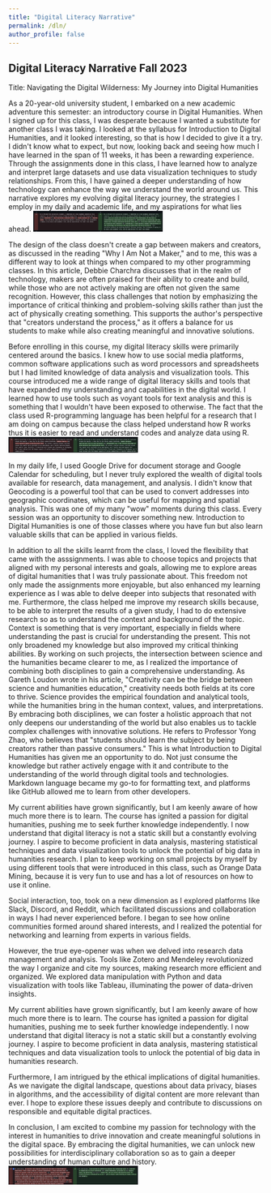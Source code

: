 ```yaml
---
title: "Digital Literacy Narrative"
permalink: /dln/
author_profile: false
---
```


## Digital Literacy Narrative Fall 2023

Title: Navigating the Digital Wilderness: My Journey into Digital Humanities

 As a 20-year-old university student, I embarked on a new academic adventure this semester: an introductory course in Digital Humanities. When I signed up for this class, I was desperate because I wanted a substitute for another class I was taking. I looked at the syllabus for Introduction to Digital Humanities, and it looked interesting, so that is how I decided to give it a try. I didn't know what to expect, but now, looking back and seeing how much I have learned in the span of 11 weeks, it has been a rewarding experience. Through the assignments done in this class, I have learned how to analyze and interpret large datasets and use data visualization techniques to study relationships. From this, I have gained a deeper understanding of how technology can enhance the way we understand the world around us. This narrative explores my evolving digital literacy journey, the strategies I employ in my daily and academic life, and my aspirations for what lies ahead.
 <img src="/assets/images/Part_1.png" style="zoom:25%;" />

 The design of the class doesn't create a gap between makers and creators, as discussed in the reading "Why I Am Not a Maker," and to me, this was a different way to look at things when compared to my other programming classes. In this article, Debbie Charchra discusses that in the realm of technology, makers are often praised for their ability to create and build, while those who are not actively making are often not given the same recognition. However, this class challenges that notion by emphasizing the importance of critical thinking and problem-solving skills rather than just the act of physically creating something. This supports the author's perspective that "creators understand the process," as it offers a balance for us students to make while also creating meaningful and innovative solutions. 


 Before enrolling in this course, my digital literacy skills were primarily centered around the basics. I knew how to use social media platforms, common software applications such as word processors and spreadsheets but I had limited knowledge of data analysis and visualization tools. This course introduced me a wide range of digital literacy skills and tools that have expanded my understanding and capabilities in the digital world. I learned how to use tools such as voyant tools for text analysis and this is something that I wouldn't have been exposed to otherwise. The fact that the class used R-programming language has been helpful for a research that I am doing on campus because the class helped understand how R works thus it is easier to read and understand codes and analyze data using R. 
<img src="/assets/images/Part_2.png" style="zoom:25%;" />

In my daily life, I used Google Drive for document storage and Google Calendar for scheduling, but I never truly explored the wealth of digital tools available for research, data management, and analysis. I didn't know that Geocoding is a powerful tool that can be used to convert addresses into geographic coordinates, which can be useful for mapping and spatial analysis. This was one of my many "wow" moments during this class. Every session was an opportunity to discover something new. Introduction to Digital Humanities is one of those classes where you have fun but also learn valuable skills that can be applied in various fields.

In addition to all the skills learnt from the class, I loved the flexibility that came with the asssignments. I was able to choose topics and projects that aligned with my personal interests and goals, allowing me to explore areas of digital humanities that I was truly passionate about. This freedom not only made the assignments more enjoyable, but also enhanced my learning experience as I was able to delve deeper into subjects that resonated with me. Furthermore, the class helped me improve my research skills because, to be able to interpret the results of a given study, I had to do extensive research so as to understand the context and background of the topic. Context is something that is very important, especially in fields where understanding the past is crucial for understanding the present. This not only broadened my knowledge but also improved my critical thinking abilities. By working on such projects, the intersection between science and the humanities became clearer to me, as I realized the importance of combining both disciplines to gain a comprehensive understanding. As Gareth Loudon wrote in his article, "Creativity can be the bridge between science and humanities education," creativity needs both fields at its core to thrive. Science provides the empirical foundation and analytical tools, while the humanities bring in the human context, values, and interpretations. By embracing both disciplines, we can foster a holistic approach that not only deepens our understanding of the world but also enables us to tackle complex challenges with innovative solutions. He refers to Professor Yong Zhao, who believes that "students should learn the subject by being creators rather than passive consumers." This is what Introduction to Digital Humanities has given me an opportunity to do. Not just consume the knowledge but rather actively engage with it and contribute to the understanding of the world through digital tools and technologies. Markdown language became my go-to for formatting text, and platforms like GitHub allowed me to learn from other developers. 

My current abilities have grown significantly, but I am keenly aware of how much more there is to learn. The course has ignited a passion for digital humanities, pushing me to seek further knowledge independently. I now understand that digital literacy is not a static skill but a constantly evolving journey. I aspire to become proficient in data analysis, mastering statistical techniques and data visualization tools to unlock the potential of big data in humanities research. I plan to keep working on small projects by myself by using different tools that were introduced in this class, such as Orange Data Mining, because it is very fun to use and has a lot of resources on how to use it online.


Social interaction, too, took on a new dimension as I explored platforms like Slack, Discord, and Reddit, which facilitated discussions and collaboration in ways I had never experienced before. I began to see how online communities formed around shared interests, and I realized the potential for networking and learning from experts in various fields.

However, the true eye-opener was when we delved into research data management and analysis. Tools like Zotero and Mendeley revolutionized the way I organize and cite my sources, making research more efficient and organized. We explored data manipulation with Python and data visualization with tools like Tableau, illuminating the power of data-driven insights.

My current abilities have grown significantly, but I am keenly aware of how much more there is to learn. The course has ignited a passion for digital humanities, pushing me to seek further knowledge independently. I now understand that digital literacy is not a static skill but a constantly evolving journey. I aspire to become proficient in data analysis, mastering statistical techniques and data visualization tools to unlock the potential of big data in humanities research.

Furthermore, I am intrigued by the ethical implications of digital humanities. As we navigate the digital landscape, questions about data privacy, biases in algorithms, and the accessibility of digital content are more relevant than ever. I hope to explore these issues deeply and contribute to discussions on responsible and equitable digital practices.

In conclusion, I am excited to combine my passion for technology with the interest in humanities to drive innovation and create meaningful solutions in the digital space. By embracing the digital humanities, we can unlock new possibilities for interdisciplinary collaboration so as to gain a deeper understanding of human culture and history. 
<img src="/assets/images/Part_5.png" style="zoom:25%;" />